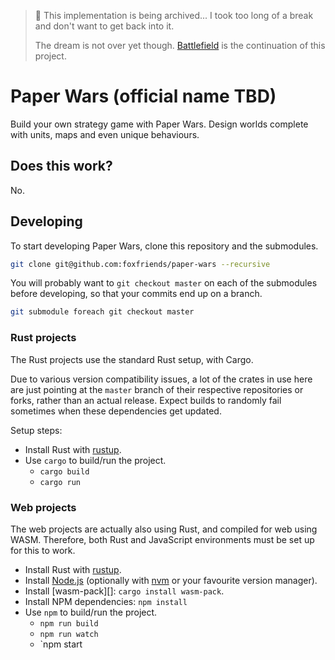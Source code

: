 >  This implementation is being archived... I took too long of a break and don't want to get
> back into it.
> 
> The dream is not over yet though.
> [Battlefield](https://github.com/foxfriends/battlefield) is the continuation of this project.

[Rust]: https://www.rust-lang.org/
[rustup]: https://rustup.rs/
[Node.js]: https://nodejs.org/en/
[nvm]: https://github.com/nvm-sh/nvm

# Paper Wars (official name TBD)

Build your own strategy game with Paper Wars. Design worlds complete with units, maps and even
unique behaviours.

## Does this work?

No.

## Developing

To start developing Paper Wars, clone this repository and the submodules.

```bash
git clone git@github.com:foxfriends/paper-wars --recursive
```

You will probably want to `git checkout master` on each of the submodules before developing,
so that your commits end up on a branch.

```bash
git submodule foreach git checkout master
```

### Rust projects

The Rust projects use the standard Rust setup, with Cargo.

Due to various version compatibility issues, a lot of the crates in use here are just pointing at 
the `master` branch of their respective repositories or forks, rather than an actual release. Expect
builds to randomly fail sometimes when these dependencies get updated.

Setup steps:
*   Install Rust with [rustup][]. 
*   Use `cargo` to build/run the project.
    *   `cargo build`
    *   `cargo run`

### Web projects

The web projects are actually also using Rust, and compiled for web using WASM. Therefore, both
Rust and JavaScript environments must be set up for this to work.

*   Install Rust with [rustup][].
*   Install [Node.js][] (optionally with [nvm][] or your favourite version manager).
*   Install [wasm-pack][]: `cargo install wasm-pack`.
*   Install NPM dependencies: `npm install`
*   Use `npm` to build/run the project.
    *   `npm run build`
    *   `npm run watch`
    *   `npm start

